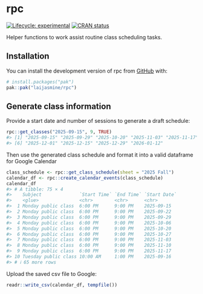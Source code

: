 
<!-- README.md is generated from README.Rmd. Please edit that file -->

# rpc

<!-- badges: start -->

[![Lifecycle:
experimental](https://img.shields.io/badge/lifecycle-experimental-orange.svg)](https://lifecycle.r-lib.org/articles/stages.html#experimental)
[![CRAN
status](https://www.r-pkg.org/badges/version/rpc)](https://CRAN.R-project.org/package=rpc)
<!-- badges: end -->

Helper functions to work assist routine class scheduling tasks.

## Installation

You can install the development version of rpc from
[GitHub](https://github.com/) with:

``` r
# install.packages("pak")
pak::pak("laijasmine/rpc")
```

## Generate class information

Provide a start date and number of sessions to generate a draft
schedule:

``` r
rpc::get_classes("2025-09-15", 9, TRUE)
#> [1] "2025-09-15" "2025-09-29" "2025-10-20" "2025-11-03" "2025-11-17"
#> [6] "2025-12-01" "2025-12-15" "2025-12-29" "2026-01-12"
```

Then use the generated class schedule and format it into a valid
dataframe for Google Calendar

``` r
class_schedule <- rpc::get_class_schedule(sheet = "2025 Fall")
calendar_df <- rpc::create_calendar_events(class_schedule)
calendar_df
#> # A tibble: 75 × 4
#>    Subject              `Start Time` `End Time` `Start Date`
#>    <glue>               <chr>        <chr>      <chr>       
#>  1 Monday public class  6:00 PM      9:00 PM    2025-09-15  
#>  2 Monday public class  6:00 PM      9:00 PM    2025-09-22  
#>  3 Monday public class  6:00 PM      9:00 PM    2025-09-29  
#>  4 Monday public class  6:00 PM      9:00 PM    2025-10-06  
#>  5 Monday public class  6:00 PM      9:00 PM    2025-10-20  
#>  6 Monday public class  6:00 PM      9:00 PM    2025-10-27  
#>  7 Monday public class  6:00 PM      9:00 PM    2025-11-03  
#>  8 Monday public class  6:00 PM      9:00 PM    2025-11-10  
#>  9 Monday public class  6:00 PM      9:00 PM    2025-11-17  
#> 10 Tuesday public class 10:00 AM     1:00 PM    2025-09-16  
#> # ℹ 65 more rows
```

Upload the saved csv file to Google:

``` r
readr::write_csv(calendar_df, tempfile())
```
